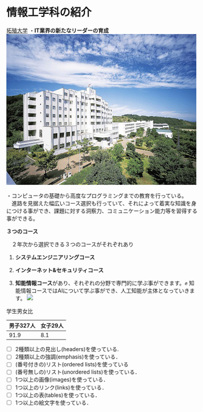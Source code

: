 # 情報工学科の紹介
<!-- Markdown記法を使って学科の紹介ページを作る -->
[拓殖大学](http://www.takushoku-u.ac.jp "Takushoku University")
・**IT業界の新たなリーダーの育成**　![Takushoku University](hachioji.jpg "八王子国際キャンパス")
　

・コンピュータの基礎から高度なプログラミングまでの教育を行っている。
　進路を見据えた幅広いコース選択も行っていて、それによって着実な知識を身につける事ができ、課題に対する洞察力、コミュニケーション能力等を習得する事ができる。



**３つのコース**

　２年次から選択できる３つのコースがそれぞれあり

1. **システムエンジニアリングコース**

1. **インターネット&セキュリティコース**

1. **知能情報コース**があり、それぞれの分野で専門的に学ぶ事ができます。✊
知能情報コースではAIについて学ぶ事ができ、人工知能が主体となっていきます。
![](https://feng.takushoku-u.ac.jp/albums/abm00014681.jpg)



学生男女比 

|男子327人|女子29人|
|---|---|
|91.9|8.1|

<!-- この部分より上に記述を追加して下のチェックボックスで確認する -->
- [ ] 2種類以上の見出し(headers)を使っている.
- [ ] 2種類以上の強調(emphasis)を使っている．
- [ ] (番号付きの)リスト(ordered lists)を使っている
- [ ] (番号無しの)リスト(unordered lists)を使っている．
- [ ] 1つ以上の画像(images)を使っている．
- [ ] 1つ以上のリンク(links)を使っている．
- [ ] 1つ以上の表(tables)を使っている．
- [ ] 1つ以上の絵文字を使っている．
